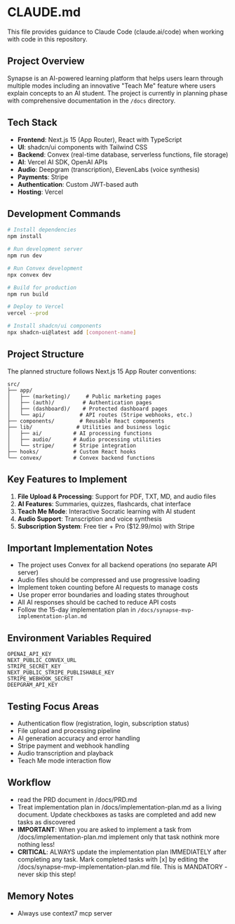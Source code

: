 # CLAUDE.md

This file provides guidance to Claude Code (claude.ai/code) when working with code in this repository.

## Project Overview

Synapse is an AI-powered learning platform that helps users learn through multiple modes including an innovative "Teach Me" feature where users explain concepts to an AI student. The project is currently in planning phase with comprehensive documentation in the `/docs` directory.

## Tech Stack

- **Frontend**: Next.js 15 (App Router), React with TypeScript
- **UI**: shadcn/ui components with Tailwind CSS
- **Backend**: Convex (real-time database, serverless functions, file storage)
- **AI**: Vercel AI SDK, OpenAI APIs
- **Audio**: Deepgram (transcription), ElevenLabs (voice synthesis)
- **Payments**: Stripe
- **Authentication**: Custom JWT-based auth
- **Hosting**: Vercel

## Development Commands

```bash
# Install dependencies
npm install

# Run development server
npm run dev

# Run Convex development
npx convex dev

# Build for production
npm run build

# Deploy to Vercel
vercel --prod

# Install shadcn/ui components
npx shadcn-ui@latest add [component-name]
```

## Project Structure

The planned structure follows Next.js 15 App Router conventions:

```
src/
├── app/
│   ├── (marketing)/     # Public marketing pages
│   ├── (auth)/         # Authentication pages
│   ├── (dashboard)/    # Protected dashboard pages
│   └── api/           # API routes (Stripe webhooks, etc.)
├── components/        # Reusable React components
├── lib/              # Utilities and business logic
│   ├── ai/          # AI processing functions
│   ├── audio/       # Audio processing utilities
│   └── stripe/      # Stripe integration
├── hooks/           # Custom React hooks
└── convex/          # Convex backend functions
```

## Key Features to Implement

1. **File Upload & Processing**: Support for PDF, TXT, MD, and audio files
2. **AI Features**: Summaries, quizzes, flashcards, chat interface
3. **Teach Me Mode**: Interactive Socratic learning with AI student
4. **Audio Support**: Transcription and voice synthesis
5. **Subscription System**: Free tier + Pro ($12.99/mo) with Stripe

## Important Implementation Notes

- The project uses Convex for all backend operations (no separate API server)
- Audio files should be compressed and use progressive loading
- Implement token counting before AI requests to manage costs
- Use proper error boundaries and loading states throughout
- All AI responses should be cached to reduce API costs
- Follow the 15-day implementation plan in `/docs/synapse-mvp-implementation-plan.md`

## Environment Variables Required

```
OPENAI_API_KEY
NEXT_PUBLIC_CONVEX_URL
STRIPE_SECRET_KEY
NEXT_PUBLIC_STRIPE_PUBLISHABLE_KEY
STRIPE_WEBHOOK_SECRET
DEEPGRAM_API_KEY
```

## Testing Focus Areas

- Authentication flow (registration, login, subscription status)
- File upload and processing pipeline
- AI generation accuracy and error handling
- Stripe payment and webhook handling
- Audio transcription and playback
- Teach Me mode interaction flow

## Workflow

- read the PRD document in /docs/PRD.md 
- Treat implementation plan in /docs/implementation-plan.md as a living document. Update checkboxes as tasks are completed and add new tasks as discovered
- **IMPORTANT**: When you are asked to implement a task from /docs/implementation-plan.md implement only that task nothink more nothing less!
- **CRITICAL**: ALWAYS update the implementation plan IMMEDIATELY after completing any task. Mark completed tasks with [x] by editing the /docs/synapse-mvp-implementation-plan.md file. This is MANDATORY - never skip this step!

## Memory Notes

- Always use context7 mcp server
